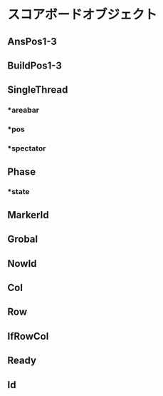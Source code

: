 # スコアボードオブジェクト
## AnsPos1-3
## BuildPos1-3
## SingleThread
### *areabar
### *pos
### *spectator
## Phase
### *state
## MarkerId
## Grobal
## NowId
## Col
## Row
## IfRowCol
## Ready
## Id
